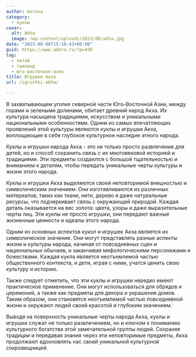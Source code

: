 ```yaml
---
author: morava
category:
  - куклы
cover:
  alt: Akha
  image: /wp-content/uploads/2023/08/akha.jpg
date: "2023-08-08T15:18:43+00:00"
guid: https://www.adora.ru/?p=430
tag:
  - китай
  - таиланд
  - юго-восточная-азия
title: Игрушки Акха
url: /igrushki-akha/

---
```

В захватывающем уголке северной части Юго-Восточной Азии, между горами и зелеными долинами, обитает древний народ Акха. Их культура насыщена традициями, искусством и уникальными национальными особенностями. Одним из самых впечатляющих проявлений этой культуры являются куклы и игрушки Акха, воплощающие в себе глубокое культурное наследие этного народа.

Куклы и игрушки народа Акха \- это не только просто развлечение для детей, но и способ сохранить связь с их многовековой историей и традициями. Эти предметы создаются с большой тщательностью и вниманием к деталям, чтобы передать уникальные черты культуры и жизни этого народа.

Куклы и игрушки Акха выделяются своей неповторимой внешностью и символическим значением. Они изготавливаются из различных материалов, таких как ткани, нити, дерево и даже натуральные ресурсы, что подчеркивает связь с окружающей природой. Каждая деталь оказывается на вес золота: цвета, узоры и даже выразительные черты лиц. Эти куклы не просто игрушки, они передают важные жизненные ценности и идеалы этого народа.

Одним из основных аспектов кукол и игрушек Акха является их символическое значение. Они могут представлять разные аспекты жизни и культуры народа, начиная от повседневных сцен и национальных обычаев, и заканчивая мифологическими персонажами и божествами. Каждая кукла является неотъемлемой частью общественного контекста, и дети, играя с ними, учатся ценить свою культуру и историю.

Также следует отметить, что эти куклы и игрушки нередко имеют практическое применение. Они могут использоваться для обрядов и церемоний, а также как предметы для декора и украшения домов. Таким образом, они становятся неотъемлемой частью повседневной жизни и окружают людей своей красотой и глубоким значением.

Выводя на поверхность уникальные черты народа Акха, куклы и игрушки служат не только развлечением, но и ключом к пониманию культурного богатства этой замечательной группы людей. Сохраняя традиции и передавая знания через эти неповторимые предметы, Акха продолжают вдохновлять нас своей уникальной культурной сокровищницей.
